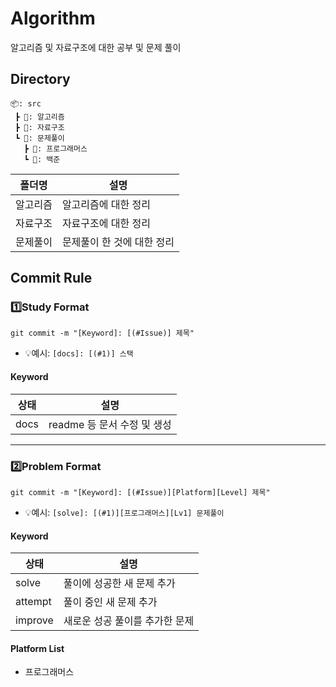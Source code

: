 # Algorithm

알고리즘 및 자료구조에 대한 공부 및 문제 풀이

## Directory

```
📦: src
 ┣ 📂: 알고리즘
 ┣ 📂: 자료구조
 ┗ 📂: 문제풀이
   ┣ 📂: 프로그래머스
   ┗ 📂: 백준
```

<table>
<tHead>
<tr>
<th>폴더명</th>
<th>설명</th>
</tr>
</tHead>
  <tr>
    <td>알고리즘</td>
    <td>알고리즘에 대한 정리</td>
  </tr>
  <tr>
    <td>자료구조</td>
    <td>자료구조에 대한 정리</td>
  </tr>
  <tr>
    <td>문제풀이</td>
    <td>문제풀이 한 것에 대한 정리</td>
  </tr>
</table>

## Commit Rule

### 1️⃣Study Format

```
git commit -m "[Keyword]: [(#Issue)] 제목"
```

- 💡예시: `[docs]: [(#1)] 스택`

#### Keyword

<table>
<tHead>
<tr>
<th>상태</th>
<th>설명</th>
</tr>
</tHead>
  <tr>
    <td>docs</td>
    <td>readme 등 문서 수정 및 생성</td>
  </tr>
</table>

---

### 2️⃣Problem Format

```
git commit -m "[Keyword]: [(#Issue)][Platform][Level] 제목"
```

- 💡예시: `[solve]: [(#1)][프로그래머스][Lv1] 문제풀이`

#### Keyword

<table>
<tHead>
<tr>
<th>상태</th>
<th>설명</th>
</tr>
</tHead>
  <tr>
    <td>solve</td>
    <td>풀이에 성공한 새 문제 추가</td>
  </tr>
  <tr>
    <td>attempt</td>
    <td>풀이 중인 새 문제 추가</td>
  </tr>
  <tr>
    <td>improve</td>
    <td>새로운 성공 풀이를 추가한 문제</td>
  </tr>
</table>

#### Platform List

- 프로그래머스
